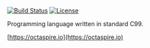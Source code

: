 [![Build Status](https://travis-ci.org/octaspire/dern.svg?branch=master)](https://travis-ci.org/octaspire/dern)
[![License](https://img.shields.io/badge/License-Apache%202.0-blue.svg)](https://choosealicense.com/licenses/apache-2.0/)


Programming language written in standard C99.

[https://octaspire.io](https://octaspire.io)

